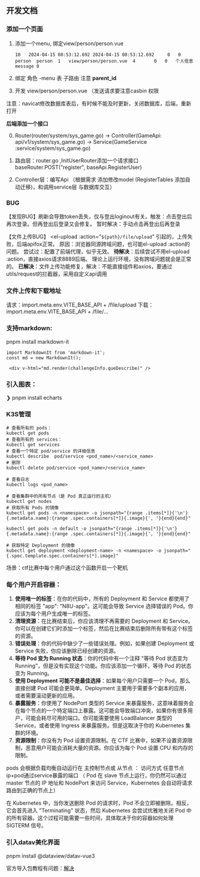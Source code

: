 ## 开发文档

### 添加一个页面

1. 添加一个menu, 绑定view/person/person.vue 

   ```
   10	2024-04-15 08:53:12.692	2024-04-15 08:53:12.692		0	0	person	person	1	view/person/person.vue	4		0	0	个人信息	message	0
   ```

2. 绑定 角色 -menu 表  子路由 注意 **parent_id**
3. 开发 view/person/person.vue  （发送请求要注意casbin 权限

注意：navicat修改数据库表后，有时候不能及时更新，关闭数据库，后端，重新打开

**后端添加一个接口**

0. Router(router/system/sys_game.go)   -> Controller(GameApi: api/v1/system/sys_game.go)  -> Service(GameService :service/system/sys_game.go) 

1. 路由层：router.go ,InitUserRouter添加一个请求接口
   baseRouter.POST("register", baseApi.RegisterUser)
2. Controller层：编写Api  （根据需求 添加修改model (RegisterTables 添加自动迁移)，和调用service层 与数据库交互）



### BUG

【发现BUG】刷新会导致token丢失，仅与登出loginout有关。触发：点击登出后再次登录。但再登出后登录又会修复。
		暂时解决：手动点击再登出后再登录

【文件上传BUG】 <el-upload  :action="`${path}/file/upload`" 引起的，上传失败，后端apifox正常。
原因：浏览器同源跨域问题，也可能el-upload  :action的问题。 
尝试过：配置了前端代理，似乎无效。
**待解决**：后续尝试不用el-upload  :action，直接axios请求8889后端。    理论上运行环境，没有跨域问题就会是正常的。
**已解决**：文件上传功能修复，解决：不能直接组件和axios，要通过utils/request的拦截器，采用自定义api调用

### 文件上传和下载地址
请求：import.meta.env.VITE_BASE_API + /file/upload
下载：import.meta.env.VITE_BASE_API + /file/...

### 支持markdown:

pnpm install markdown-it      
```vue
import MarkdownIt from 'markdown-it'; 
const md = new MarkdownIt();
 
 <div v-html="md.render(challengeInfo.queDescribe)" />
```



### 引入图表：
❯ pnpm install echarts



### K3S管理

```shell
# 查看所有的 pods：
kubectl get pods
# 查看所有的 services：
kubectl get services
# 查看一个特定 pod/service 的详细信息
kubectl describe  pod/service <pod_name>/<service_name>
# 删除
kubectl delete pod/service <pod_name>/<service_name>

# 查看日志
kubectl logs <pod_name>

# 查看集群中的所有节点（是 Pod 真正运行的主机）
kubectl get nodes
# 获取所有 Pods 的镜像 
kubectl get pods -n <namespace> -o jsonpath="{range .items[*]}{'\n'}{.metadata.name}:{range .spec.containers[*]}{.image}{', '}{end}{end}"

kubectl get pods -n default -o jsonpath="{range .items[*]}{'\n'}{.metadata.name}:{range .spec.containers[*]}{.image}{', '}{end}{end}"

# 获取特定 Deployment 的镜像
kubectl get deployment <deployment-name> -n <namespace> -o jsonpath="{.spec.template.spec.containers[*].image}"
```

场景：ctf比赛中每个用户通过这个函数开启一个靶机

### 每个用户开启容器：

1. **使用唯一的标签**：在你的代码中，所有的 Deployment 和 Service 都使用了相同的标签 "app": "N8U-app"。这可能会导致 Service 选择错误的 Pod。你应该为每个用户生成唯一的标签。
2. **清理资源**：在比赛结束后，你应该清理不再需要的 Deployment 和 Service。你可以在创建它们时添加一个标签，然后在比赛结束后删除所有带有这个标签的资源。
3. **错误处理**：你的代码中缺少了一些错误处理。例如，如果创建 Deployment 或 Service 失败，你应该删除已经创建的资源。
4. **等待 Pod 变为 Running 状态**：你的代码中有一个注释 "等待 Pod 状态变为 Running"，但是没有实现这个功能。你应该添加一个循环，等待 Pod 的状态变为 Running。
5. **使用 Deployment 可能不是最佳选择**：如果每个用户只需要一个 Pod，那么直接创建 Pod 可能会更简单。Deployment 主要用于需要多个副本的应用，或者需要滚动更新的应用。
6. **暴露服务**：你使用了 NodePort 类型的 Service 来暴露服务，这意味着服务会在每个节点的一个特定端口上暴露。这可能会导致端口冲突，如果你有很多用户，可能会耗尽可用的端口。你可能需要使用 LoadBalancer 类型的 Service，或者使用 Ingress 来暴露服务。但是这取决于你的 Kubernetes 集群的环境。
7. **资源限制**：你没有为 Pod 设置资源限制。在 CTF 比赛中，如果不设置资源限制，恶意用户可能会消耗大量的资源。你应该为每个 Pod 设置 CPU 和内存的限制。

pods 会根据负载均衡自动运行在 主控制节点或 从节点 ：
访问方式 任意节点ip+pod通过service暴露的端口 （ Pod 在 slave 节点上运行，你仍然可以通过 master 节点的 IP 地址和 NodePort 来访问 Service，Kubernetes 会自动将请求路由到正确的节点上）

在 Kubernetes 中，当你发送删除 Pod 的请求时，Pod 不会立即被删除。相反，它会首先进入 "Terminating" 状态，然后 Kubernetes 会尝试优雅地关闭 Pod 中的所有容器。这个过程可能需要一些时间，具体取决于你的容器如何处理 SIGTERM 信号。



### 引入datav美化界面

pnpm install @dataview/datav-vue3

官方导入包教程有问题：[解决](https://blog.csdn.net/qq_15509267/article/details/135831631)
